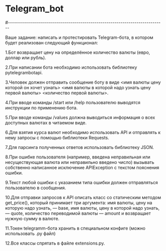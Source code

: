 # Telegram_bot
#------------------------------------------------------------------------------

Ваше задание: написать и протестировать Telegram-бота, в котором будет реализован следующий функционал:

1.Бот возвращает цену на определённое количество валюты (евро, доллар или рубль).

2.При написании бота необходимо использовать библиотеку pytelegrambotapi.

3.Человек должен отправить сообщение боту в виде <имя валюты цену которой он хочет узнать> <имя валюты в которой надо узнать цену первой валюты> <количество первой валюты>.

4.При вводе команды /start или /help пользователю выводятся инструкции по применению бота.

5.При вводе команды /values должна выводиться информация о всех доступных валютах в читаемом виде.

6.Для взятия курса валют необходимо использовать API и отправлять к нему запросы с помощью библиотеки Requests.

7.Для парсинга полученных ответов использовать библиотеку JSON.

8.При ошибке пользователя (например, введена неправильная или несуществующая валюта или неправильно введено число) вызывать собственно написанное исключение APIException с текстом пояснения ошибки.

9.Текст любой ошибки с указанием типа ошибки должен отправляться пользователю в сообщения.

10.Для отправки запросов к API описать класс со статическим методом get_price(), который принимает три аргумента: имя валюты, цену на которую надо узнать, — base, имя валюты, цену в которой надо узнать, — quote, количество переводимой валюты — amount и возвращает нужную сумму в валюте.

11.Токен telegramm-бота хранить в специальном конфиге (можно использовать .py файл)

12.Все классы спрятать в файле extensions.py.
